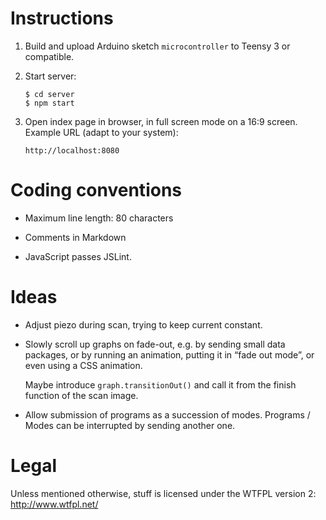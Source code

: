 Instructions
============

 1. Build and upload Arduino sketch `microcontroller` to Teensy 3 or
    compatible.

 2. Start server:

        $ cd server
        $ npm start

 3. Open index page in browser, in full screen mode on a 16:9 screen. Example
    URL (adapt to your system):

        http://localhost:8080


Coding conventions
==================

  * Maximum line length: 80 characters

  * Comments in Markdown

  * JavaScript passes JSLint.


Ideas
=====

  * Adjust piezo during scan, trying to keep current constant.

  * Slowly scroll up graphs on fade-out, e.g. by sending small data packages,
    or by running an animation, putting it in “fade out mode”, or even using a
    CSS animation.

    Maybe introduce `graph.transitionOut()` and call it from the finish
    function of the scan image.

  * Allow submission of programs as a succession of modes. Programs / Modes can
    be interrupted by sending another one.


Legal
=====

Unless mentioned otherwise, stuff is licensed under the WTFPL version 2:
<http://www.wtfpl.net/>
